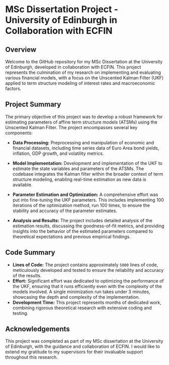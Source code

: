 # MSc Dissertation Project - University of Edinburgh in Collaboration with ECFIN

## Overview

Welcome to the GitHub repository for my MSc Dissertation at the University of Edinburgh, developed in collaboration with ECFIN. This project represents the culmination of my research on implementing and evaluating various financial models, with a focus on the Unscented Kalman Filter (UKF) applied to term structure modeling of interest rates and macroeconomic factors.

## Project Summary

The primary objective of this project was to develop a robust framework for estimating parameters of affine term structure models (ATSMs) using the Unscented Kalman Filter. The project encompasses several key components:

- **Data Processing:** Preprocessing and manipulation of economic and financial datasets, including time series data of Euro Area bond yields, inflation, GDP growth, and volatility metrics.
  
- **Model Implementation:** Development and implementation of the UKF to estimate the state variables and parameters of the ATSMs. The codebase integrates the Kalman filter within the broader context of term structure modeling, enabling real-time estimation as new data is available.

- **Parameter Estimation and Optimization:** A comprehensive effort was put into fine-tuning the UKF parameters. This includes implementing 100 iterations of the optimization method, run 100 times, to ensure the stability and accuracy of the parameter estimates.

- **Analysis and Results:** The project includes detailed analysis of the estimation results, discussing the goodness-of-fit metrics, and providing insights into the behavior of the estimated parameters compared to theoretical expectations and previous empirical findings.

## Code Summary

- **Lines of Code:** The project contains approximately `5000` lines of code, meticulously developed and tested to ensure the reliability and accuracy of the results.
- **Effort:** Significant effort was dedicated to optimizing the performance of the UKF, ensuring that it runs efficiently even with the complexity of the models involved. A single minimization run takes under 3 minutes, showcasing the depth and complexity of the implementation.
- **Development Time:** This project represents months of dedicated work, combining rigorous theoretical research with extensive coding and testing.

## Acknowledgements

This project was completed as part of my MSc dissertation at the University of Edinburgh, with the guidance and collaboration of ECFIN. I would like to extend my gratitude to my supervisors for their invaluable support throughout this research.
